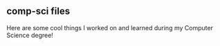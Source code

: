 ## comp-sci files

Here are some cool things I worked on and learned during my Computer Science degree!
